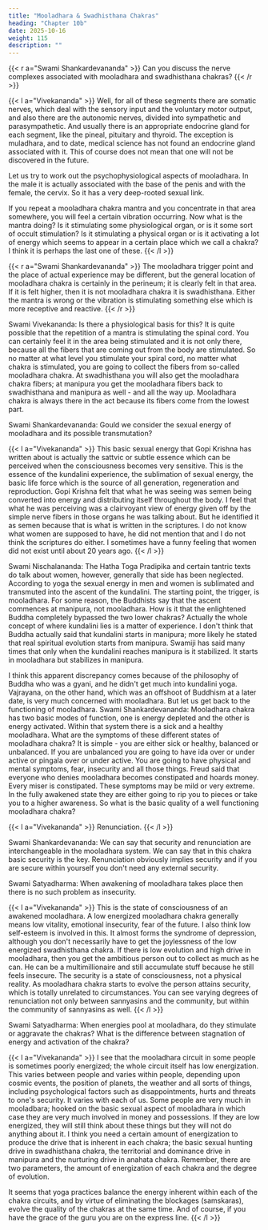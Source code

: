 ```yaml
---
title: "Mooladhara & Swadhisthana Chakras"
heading: "Chapter 10b"
date: 2025-10-16
weight: 115
description: ""
---
```



{{< r a="Swami Shankardevananda" >}}
Can you discuss the nerve complexes associated with mooladhara and swadhisthana chakras?
{{< /r >}}


{{< l a="Vivekananda" >}}
Well, for all of these segments there are somatic nerves, which deal with the sensory input and the voluntary motor output, and also there are the autonomic nerves, divided into sympathetic and parasympathetic. And usually there is an appropriate endocrine gland for each segment, like the pineal, pituitary and thyroid. The exception is muladhara, and to date, medical science has not found an endocrine gland associated with it. This of course does not mean that one will not be discovered in the future.

Let us try to work out the psychophysiological aspects of mooladhara. In the male it is
actually associated with the base of the penis and with the female, the cervix. So it has a
very deep-rooted sexual link.

If you repeat a mooladhara chakra mantra and you concentrate in that area
somewhere, you will feel a certain vibration occurring. Now what is the mantra doing? Is
it stimulating some physiological organ, or is it some sort of occult stimulation? Is it
stimulating a physical organ or is it activating a lot of energy which seems to appear in a
certain place which we call a chakra? I think it is perhaps the last one of these.
{{< /l >}}


{{< r a="Swami Shankardevananda" >}}
The mooladhara trigger point and the place
of actual experience may be different, but the general location of mooladhara chakra is
certainly in the perineum; it is clearly felt in that area. If it is felt higher, then it is not
mooladhara chakra it is swadhisthana. Either the mantra is wrong or the vibration is
stimulating something else which is more receptive and reactive.
{{< /r >}}

Swami Vivekananda: Is there a physiological basis for this? It is quite possible that the
repetition of a mantra is stimulating the spinal cord. You can certainly feel it in the area
being stimulated and it is not only there, because all the fibers that are coming out from
the body are stimulated. So no matter at what level you stimulate your spiral cord, no
matter what chakra is stimulated, you are going to collect the fibers from so-called
mooladhara chakra. At swadhisthana you will also get the mooladhara chakra fibers; at
manipura you get the mooladhara fibers back to swadhisthana and manipura as well - and
all the way up. Mooladhara chakra is always there in the act because its fibers come from
the lowest part.

Swami Shankardevananda: Gould we consider the sexual energy of mooladhara and
its possible transmutation?


{{< l a="Vivekananda" >}}
This basic sexual energy that Gopi Krishna has written about is
actually the sattvic or subtle essence which can be perceived when the consciousness
becomes very sensitive. This is the essence of the kundalini experience, the sublimation
of sexual energy, the basic life force which is the source of all generation, regeneration
and reproduction. Gopi Krishna felt that what he was seeing was semen being converted
into energy and distributing itself throughout the body. I feel that what he was perceiving
was a clairvoyant view of energy given off by the simple nerve fibers in those organs he
was talking about. But he identified it as semen because that is what is written in the
scriptures. I do not know what women are supposed to have, he did not mention that and
I do not think the scriptures do either. I sometimes have a funny feeling that women did
not exist until about 20 years ago.
{{< /l >}}


Swami Nischalananda: The Hatha Toga Pradipika and certain tantric texts do talk
about women, however, generally that side has been neglected. According to yoga the
sexual energy in men and women is sublimated and transmuted into the ascent of the
kundalini. The starting point, the trigger, is mooladhara. For some reason, the Buddhists
say that the ascent commences at manipura, not mooladhara. How is it that the
enlightened Buddha completely bypassed the two lower chakras? Actually the whole
concept of where kundalini lies is a matter of experience. I don't think that Buddha
actually said that kundalini starts in manipura; more likely he stated that real spiritual
evolution starts from manipura. Swamiji has said many times that only when the
kundalini reaches manipura is it stabilized. It starts in mooladhara but stabilizes in
manipura.

I think this apparent discrepancy comes because of the philosophy of Buddha who
was a gyani, and he didn't get much into kundalini yoga. Vajrayana, on the other hand,
which was an offshoot of Buddhism at a later date, is very much concerned with
mooladhara. But let us get back to the functioning of mooladhara.
Swami Shankardevananda: Mooladhara chakra has two basic modes of function, one
is energy depleted and the other is energy activated. Within that system there is a sick and
a healthy mooladhara. What are the symptoms of these different states of mooladhara
chakra? It is simple - you are either sick or healthy, balanced or unbalanced. If you are
unbalanced you are going to have ida over or under active or pingala over or under
active. You are going to have physical and mental symptoms, fear, insecurity and all
those things. Freud said that everyone who denies mooladhara becomes constipated and
hoards money. Every miser is constipated. These symptoms may be mild or very
extreme. In the fully awakened state they are either going to rip you to pieces or take you
to a higher awareness. So what is the basic quality of a well functioning mooladhara
chakra?

{{< l a="Vivekananda" >}}
Renunciation.
{{< /l >}}

Swami Shankardevananda: We can say that security and renunciation are
interchangeable in the mooladhara system. We can say that in this chakra basic security is
the key. Renunciation obviously implies security and if you are secure within yourself
you don't need any external security.

Swami Satyadharma: When awakening of mooladhara takes place then there is no
such problem as insecurity.


{{< l a="Vivekananda" >}}
This is the state of consciousness of an awakened
mooladhara. A low energized mooladhara chakra generally means low vitality, emotional
insecurity, fear of the future. I also think low self-esteem is involved in this. It almost
forms the syndrome of depression, although you don't necessarily have to get the
joylessness of the low energized swadhisthana chakra. If there is low evolution and high
drive in mooladhara, then you get the ambitious person out to collect as much as he can.
He can be a multimillionaire and still accumulate stuff because he still feels insecure. The
security is a state of consciousness, not a physical reality. As mooladhara chakra starts to
evolve the person attains security, which is totally unrelated to circumstances.
You can see varying degrees of renunciation not only between sannyasins and the
community, but within the community of sannyasins as well.
{{< /l >}}


Swami Satyadharma: When energies pool at mooladhara, do they stimulate or
aggravate the chakras? What is the difference between stagnation of energy and
activation of the chakra?


{{< l a="Vivekananda" >}}
I see that the mooladhara circuit in some people is
sometimes poorly energized; the whole circuit itself has low energization. This varies
between people and varies within people, depending upon cosmic events, the position of
planets, the weather and all sorts of things, including psychological factors such as
disappointments, hurts and threats to one's security. It varies with each of us. Some
people are very much in mooladbara; hooked on the basic sexual aspect of mooladhara in
which case they are very much involved in money and possessions. If they are low
energized, they will still think about these things but they will not do anything about it.
I think you need a certain amount of energization to produce the drive that is inherent
in each chakra; the basic sexual hunting drive in swadhisthana chakra, the territorial and
dominance drive in manipura and the nurturing drive in anahata chakra. Remember, there
are two parameters, the amount of energization of each chakra and the degree of
evolution.

It seems that yoga practices balance the energy inherent within each of the chakra
circuits, and by virtue of eliminating the blockages (samskaras), evolve the quality of the
chakras at the same time. And of course, if you have the grace of the guru you are on the
express line.
{{< /l >}}
